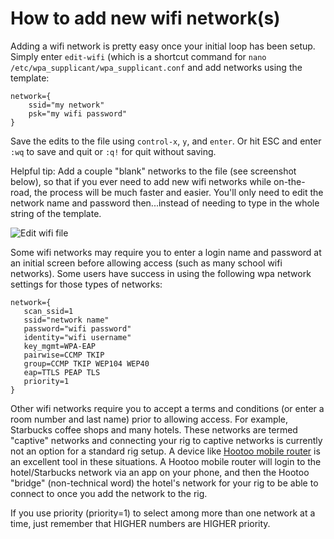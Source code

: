 # How to add new wifi network(s)

Adding a wifi network is pretty easy once your initial loop has been setup.  Simply enter `edit-wifi` (which is a shortcut command for `nano /etc/wpa_supplicant/wpa_supplicant.conf` and add networks using the template:

```
network={
    ssid="my network"
    psk="my wifi password"
}
```
Save the edits to the file using `control-x`, `y`, and `enter`. Or hit ESC and enter `:wq` to save and quit or `:q!` for quit without saving.

Helpful tip:  Add a couple "blank" networks to the file (see screenshot below), so that if you ever need to add new wifi networks while on-the-road, the process will be much faster and easier.  You'll only need to edit the network name and password then...instead of needing to type in the whole string of the template. 

![Edit wifi file](../Images/sample-wifi-file.png)

Some wifi networks may require you to enter a login name and password at an initial screen before allowing access (such as many school wifi networks).  Some users have success in using the following wpa network settings for those types of networks:

```
network={
   scan_ssid=1
   ssid="network name"
   password="wifi password"
   identity="wifi username"
   key_mgmt=WPA-EAP
   pairwise=CCMP TKIP
   group=CCMP TKIP WEP104 WEP40
   eap=TTLS PEAP TLS
   priority=1
}
```

Other wifi networks require you to accept a terms and conditions (or enter a room number and last name) prior to allowing access.  For example, Starbucks coffee shops and many hotels.  These networks are termed "captive" networks and connecting your rig to captive networks is currently not an option for a standard rig setup.  A device like [Hootoo mobile router](https://www.hootoo.com/network-devices.html) is an excellent tool in these situations.  A Hootoo mobile router will login to the hotel/Starbucks network via an app on your phone, and then the Hootoo "bridge" (non-technical word) the hotel's network for your rig to be able to connect to once you add the network to the rig.

If you use priority (priority=1)  to select among more than one network at a time, just remember that HIGHER numbers are HIGHER priority.  
